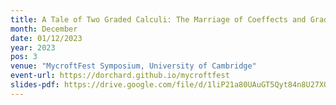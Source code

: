 ```yaml
---
title: A Tale of Two Graded Calculi: The Marriage of Coeffects and Graded Comonads
month: December
date: 01/12/2023
year: 2023
pos: 3
venue: "MycroftFest Symposium, University of Cambridge"
event-url: https://dorchard.github.io/mycroftfest
slides-pdf: https://drive.google.com/file/d/1liP21a80UAuGT5Qyt84n8U27XOPNoY9g/view?usp=drive_link
---
```

